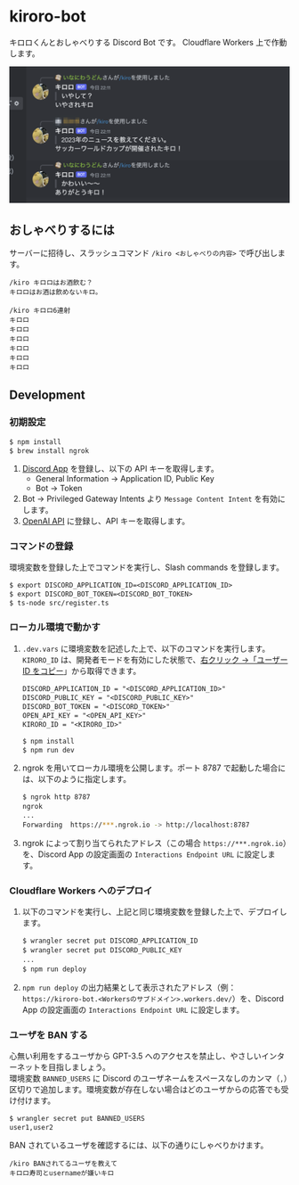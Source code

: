 # kiroro-bot

キロロくんとおしゃべりする Discord Bot です。
Cloudflare Workers 上で作動します。

![Discord 上での動作画面](sample.png)

## おしゃべりするには

サーバーに招待し、スラッシュコマンド `/kiro <おしゃべりの内容>` で呼び出します。

```
/kiro キロロはお酒飲む？
キロロはお酒は飲めないキロ。

/kiro キロロ6連射
キロロ
キロロ
キロロ
キロロ
キロロ
キロロ
```

## Development

### 初期設定

```
$ npm install
$ brew install ngrok
```

1. [Discord App](https://discord.com/developers/docs/intro) を登録し、以下の API キーを取得します。
    - General Information → Application ID, Public Key
    - Bot → Token
2. Bot → Privileged Gateway Intents より `Message Content Intent` を有効にします。
3. [OpenAI API](https://openai.com/blog/openai-api) に登録し、API キーを取得します。

### コマンドの登録

環境変数を登録した上でコマンドを実行し、Slash commands を登録します。

```
$ export DISCORD_APPLICATION_ID=<DISCORD_APPLICATION_ID>
$ export DISCORD_BOT_TOKEN=<DISCORD_BOT_TOKEN>
$ ts-node src/register.ts
```

### ローカル環境で動かす

1. `.dev.vars` に環境変数を記述した上で、以下のコマンドを実行します。  
    `KIRORO_ID` は、開発者モードを有効にした状態で、[右クリック →「ユーザー ID をコピー](https://support.discord.com/hc/ja/articles/206346498-%E3%83%A6%E3%83%BC%E3%82%B6%E3%83%BC-%E3%82%B5%E3%83%BC%E3%83%90%E3%83%BC-%E3%83%A1%E3%83%83%E3%82%BB%E3%83%BC%E3%82%B8ID%E3%81%AF%E3%81%A9%E3%81%93%E3%81%A7%E8%A6%8B%E3%81%A4%E3%81%91%E3%82%89%E3%82%8C%E3%82%8B-)」から取得できます。

    ```
    DISCORD_APPLICATION_ID = "<DISCORD_APPLICATION_ID>"
    DISCORD_PUBLIC_KEY = "<DISCORD_PUBLIC_KEY>"
    DISCORD_BOT_TOKEN = "<DISCORD_TOKEN>"
    OPEN_API_KEY = "<OPEN_API_KEY>"
    KIRORO_ID = "<KIRORO_ID>"
    ```
    ```
    $ npm install
    $ npm run dev
    ```

2. ngrok を用いてローカル環境を公開します。ポート 8787 で起動した場合には、以下のように指定します。

    ```bash
    $ ngrok http 8787
    ngrok
    ...
    Forwarding  https://***.ngrok.io -> http://localhost:8787
    ```

3. ngrok によって割り当てられたアドレス（この場合 `https://***.ngrok.io`）を、Discord App の設定画面の `Interactions Endpoint URL` に設定します。

### Cloudflare Workers へのデプロイ

1. 以下のコマンドを実行し、上記と同じ環境変数を登録した上で、デプロイします。

    ```bash
    $ wrangler secret put DISCORD_APPLICATION_ID
    $ wrangler secret put DISCORD_PUBLIC_KEY
    ...
    $ npm run deploy
    ```

2. `npm run deploy` の出力結果として表示されたアドレス（例：`https://kiroro-bot.<Workersのサブドメイン>.workers.dev/`）を、Discord App の設定画面の `Interactions Endpoint URL` に設定します。

### ユーザを BAN する

心無い利用をするユーザから GPT-3.5 へのアクセスを禁止し、やさしいインターネットを目指しましょう。  
環境変数 `BANNED_USERS` に Discord のユーザネームをスペースなしのカンマ（`,`）区切りで追加します。環境変数が存在しない場合はどのユーザからの応答でも受け付けます。

```
$ wrangler secret put BANNED_USERS
user1,user2
```

BAN されているユーザを確認するには、以下の通りにしゃべりかけます。

```
/kiro BANされてるユーザを教えて
キロロ寿司とusernameが嫌いキロ
```
